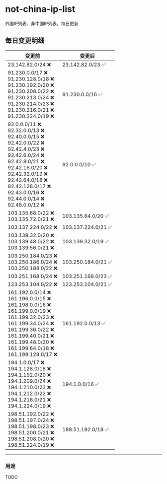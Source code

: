 # not-china-ip-list
外国IP列表、非中国IP列表。每日更新

每日变更明细
--------------------
|  变更前   | 变更后 |
|  ----  | ----  |
|  23.142.82.0/24 :x:  | 23.142.82.0/23 :white_check_mark: | 
|  91.230.0.0/17 :x: <br> 91.230.128.0/18 :x: <br> 91.230.192.0/20 :x: <br> 91.230.208.0/22 :x: <br> 91.230.213.0/24 :x: <br> 91.230.214.0/23 :x: <br> 91.230.216.0/21 :x: <br> 91.230.224.0/19 :x: <br> | 91.230.0.0/16 :white_check_mark: | 
|  92.0.0.0/11 :x: <br> 92.32.0.0/13 :x: <br> 92.40.0.0/15 :x: <br> 92.42.0.0/22 :x: <br> 92.42.4.0/23 :x: <br> 92.42.6.0/24 :x: <br> 92.42.8.0/21 :x: <br> 92.42.16.0/20 :x: <br> 92.42.32.0/19 :x: <br> 92.42.64.0/18 :x: <br> 92.42.128.0/17 :x: <br> 92.43.0.0/16 :x: <br> 92.44.0.0/14 :x: <br> 92.48.0.0/12 :x: <br> | 92.0.0.0/10 :white_check_mark: | 
|  103.135.68.0/22 :x: <br> 103.135.72.0/21 :x: <br> | 103.135.64.0/20 :white_check_mark: | 
|  103.137.224.0/22 :x:  | 103.137.224.0/21 :white_check_mark: | 
|  103.139.32.0/20 :x: <br> 103.139.48.0/22 :x: <br> 103.139.56.0/21 :x: <br> | 103.139.32.0/19 :white_check_mark: | 
|  103.250.184.0/23 :x: <br> 103.250.186.0/24 :x: <br> 103.250.188.0/22 :x: <br> | 103.250.184.0/21 :white_check_mark: | 
|  103.251.168.0/24 :x:  | 103.251.168.0/23 :white_check_mark: | 
|  123.253.104.0/22 :x:  | 123.253.104.0/21 :white_check_mark: | 
|  161.192.0.0/14 :x: <br> 161.196.0.0/15 :x: <br> 161.198.0.0/16 :x: <br> 161.199.0.0/19 :x: <br> 161.199.32.0/23 :x: <br> 161.199.34.0/24 :x: <br> 161.199.36.0/22 :x: <br> 161.199.40.0/21 :x: <br> 161.199.48.0/20 :x: <br> 161.199.64.0/18 :x: <br> 161.199.128.0/17 :x: <br> | 161.192.0.0/13 :white_check_mark: | 
|  194.1.0.0/17 :x: <br> 194.1.128.0/18 :x: <br> 194.1.192.0/20 :x: <br> 194.1.209.0/24 :x: <br> 194.1.210.0/23 :x: <br> 194.1.212.0/22 :x: <br> 194.1.216.0/21 :x: <br> 194.1.224.0/19 :x: <br> | 194.1.0.0/16 :white_check_mark: | 
|  198.51.192.0/22 :x: <br> 198.51.197.0/24 :x: <br> 198.51.198.0/23 :x: <br> 198.51.200.0/21 :x: <br> 198.51.208.0/20 :x: <br> 198.51.224.0/19 :x: <br> | 198.51.192.0/18 :white_check_mark: | 

--------------------
### 用途
TODO
